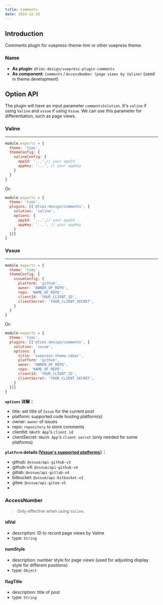 ```yaml
---
title: Comments
date: 2019-12.18
---
```


## Introduction

Comments plugin for vuepress-theme-timi or other vuepress theme.

### Name

- **As plugin**: `@timi-design/vuepress-plugin-comments`
- **As component**: `Comments` / `AccessNumber (page views by Valine)` (used in theme development)

## Option API

The plugin will have an input parameter `commentsSolution`. It's `valine` if using `Valine` and `vssue` if using `Vssue`. We can use this parameter for differentiation, such as page views.

### Valine

---

```javascript
module.exports = {
  theme: 'timi',
  themeConfig: {
    valineConfig: {
      appId: '...',// your appId
      appKey: '...', // your appKey
    }
  }
}
```

Or:

```javascript
module.exports = {
  theme: 'timi',
  plugins: [['@timi-design/comments', {
    solution: 'valine',
    options: {
      appId: '...',// your appId
      appKey: '...', // your appKey
    }
  }]]
}
```

### Vssue

---

```javascript
module.exports = {
  theme: 'timi',
  themeConfig: {
    vssueConfig: {
      platform: 'github',
      owner: 'OWNER_OF_REPO',
      repo: 'NAME_OF_REPO',
      clientId: 'YOUR_CLIENT_ID',
      clientSecret: 'YOUR_CLIENT_SECRET',
    }
  }
}
```

Or:

```javascript
module.exports = {
  theme: 'timi',
  plugins: [['@timi-design/comments', {
    solution: 'vssue',
    options: {
      title: 'vuepress-theme-idear',
      platform: 'github',
      owner: 'OWNER_OF_REPO',
      repo: 'NAME_OF_REPO',
      clientId: 'YOUR_CLIENT_ID',
      clientSecret: 'YOUR_CLIENT_SECRET',
    }
  }]]
}
```

**`options` 详解：**
- title: set title of `Issue` for the current post
- platform: supported code hosting platform(s)
- owner: `owner` of issues
- repo: `repository` to store comments
- clientId: `OAuth App`'s `client id`
- clientSecret: `OAuth App`'s `client secret` (only needed for some platforms)

**`platform` details ([Vssue's supported platforms](https://vssue.js.org/guide/supported-platforms.html)）：**
- github: `@vssue/api-github-v3`
- github-v4: `@vssue/api-github-v4`
- gitlab: `@vssue/api-gitlab-v4`
- bitbucket: `@vssue/api-bitbucket-v2`
- gitee: `@vssue/api-gitee-v5`
-

### AccessNumber

> Only effective when using `Valine`.

#### idVal

- description: ID to record page views by Valine
- type: `String`

#### numStyle

- description: number style for page views (used for adjusting display style for different positions)
- type: `Object`

#### flagTitle

- description: title of post
- type: `String`